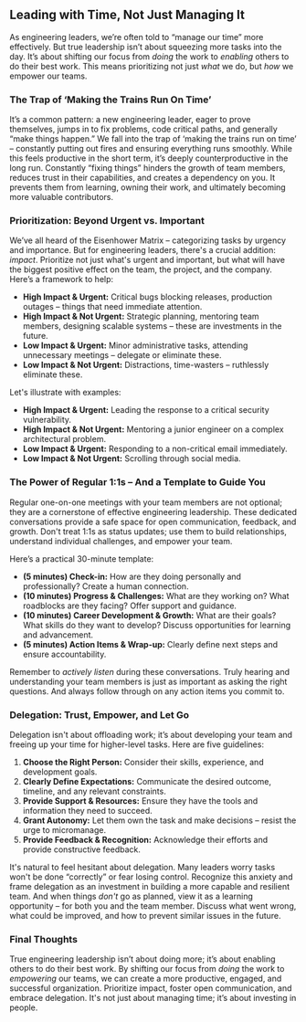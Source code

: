 ## Leading with Time, Not Just Managing It

As engineering leaders, we’re often told to “manage our time” more effectively. But true leadership isn’t about squeezing more tasks into the day. It’s about shifting our focus from *doing* the work to *enabling* others to do their best work. This means prioritizing not just *what* we do, but *how* we empower our teams.

### The Trap of ‘Making the Trains Run On Time’

It’s a common pattern: a new engineering leader, eager to prove themselves, jumps in to fix problems, code critical paths, and generally “make things happen.” We fall into the trap of ‘making the trains run on time’ – constantly putting out fires and ensuring everything runs smoothly. While this feels productive in the short term, it’s deeply counterproductive in the long run.  Constantly “fixing things” hinders the growth of team members, reduces trust in their capabilities, and creates a dependency on you. It prevents them from learning, owning their work, and ultimately becoming more valuable contributors.

### Prioritization: Beyond Urgent vs. Important

We’ve all heard of the Eisenhower Matrix – categorizing tasks by urgency and importance. But for engineering leaders, there's a crucial addition: *impact*.  Prioritize not just what's urgent and important, but what will have the biggest positive effect on the team, the project, and the company.  Here’s a framework to help:

* **High Impact & Urgent:**  Critical bugs blocking releases, production outages – things that need immediate attention.
* **High Impact & Not Urgent:** Strategic planning, mentoring team members, designing scalable systems – these are investments in the future.
* **Low Impact & Urgent:**  Minor administrative tasks, attending unnecessary meetings – delegate or eliminate these.
* **Low Impact & Not Urgent:**  Distractions, time-wasters – ruthlessly eliminate these.

Let's illustrate with examples:

* **High Impact & Urgent:** Leading the response to a critical security vulnerability.
* **High Impact & Not Urgent:** Mentoring a junior engineer on a complex architectural problem.
* **Low Impact & Urgent:**  Responding to a non-critical email immediately.
* **Low Impact & Not Urgent:**  Scrolling through social media.

### The Power of Regular 1:1s – And a Template to Guide You

Regular one-on-one meetings with your team members are not optional; they are a cornerstone of effective engineering leadership. These dedicated conversations provide a safe space for open communication, feedback, and growth.  Don't treat 1:1s as status updates; use them to build relationships, understand individual challenges, and empower your team.

Here’s a practical 30-minute template:

* **(5 minutes) Check-in:**  How are they doing personally and professionally?  Create a human connection.
* **(10 minutes) Progress & Challenges:** What are they working on? What roadblocks are they facing? Offer support and guidance.
* **(10 minutes) Career Development & Growth:**  What are their goals? What skills do they want to develop? Discuss opportunities for learning and advancement.
* **(5 minutes) Action Items & Wrap-up:**  Clearly define next steps and ensure accountability.

Remember to *actively listen* during these conversations. Truly hearing and understanding your team members is just as important as asking the right questions. And always follow through on any action items you commit to.

### Delegation: Trust, Empower, and Let Go

Delegation isn't about offloading work; it’s about developing your team and freeing up your time for higher-level tasks. Here are five guidelines:

1. **Choose the Right Person:**  Consider their skills, experience, and development goals.
2. **Clearly Define Expectations:**  Communicate the desired outcome, timeline, and any relevant constraints.
3. **Provide Support & Resources:**  Ensure they have the tools and information they need to succeed.
4. **Grant Autonomy:**  Let them own the task and make decisions – resist the urge to micromanage.
5. **Provide Feedback & Recognition:**  Acknowledge their efforts and provide constructive feedback.

It's natural to feel hesitant about delegation. Many leaders worry tasks won't be done “correctly” or fear losing control. Recognize this anxiety and frame delegation as an investment in building a more capable and resilient team. And when things *don't* go as planned, view it as a learning opportunity – for both you and the team member. Discuss what went wrong, what could be improved, and how to prevent similar issues in the future.

### Final Thoughts

True engineering leadership isn’t about doing more; it’s about enabling others to do their best work. By shifting our focus from *doing* the work to *empowering* our teams, we can create a more productive, engaged, and successful organization. Prioritize impact, foster open communication, and embrace delegation.  It's not just about managing time; it’s about investing in people.